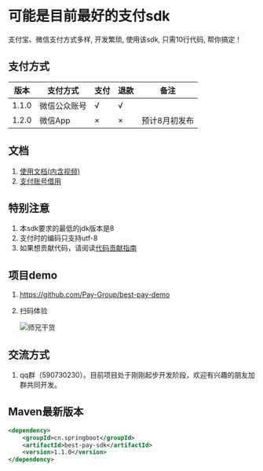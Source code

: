 # 可能是目前最好的支付sdk
支付宝、微信支付方式多样, 开发繁琐, 使用该sdk, 只需10行代码, 帮你搞定！

## 支付方式

版本 | 支付方式 | 支付 | 退款 | 备注
---- | ----- | --- |---- | ---
1.1.0 | 微信公众账号 | √ | √ | 
1.2.0 | 微信App | × | × | 预计8月初发布

## 文档
1. [使用文档(内含视频)](https://github.com/Pay-Group/best-pay-sdk/blob/master/doc/use.md)
2. [支付账号借用](https://github.com/Pay-Group/best-pay-sdk/blob/master/doc/borrowAccount.md)

## 特别注意
1. 本sdk要求的最低的jdk版本是8
2. 支付时的编码只支持utf-8
3. 如果想贡献代码，请阅读[代码贡献指南](https://github.com/Pay-Group/best-pay-sdk/blob/master/doc/CONTRIBUTION.md)

## 项目demo
1. https://github.com/Pay-Group/best-pay-demo
2. 扫码体验
    
    ![师兄干货](https://github.com/Pay-Group/best-pay-sdk/blob/master/doc/weixin.jpg)

## 交流方式
1. qq群（590730230）。目前项目处于刚刚起步开发阶段，欢迎有兴趣的朋友加群共同开发。


## Maven最新版本
```xml
<dependency>
    <groupId>cn.springboot</groupId>
    <artifactId>best-pay-sdk</artifactId>
    <version>1.1.0</version>
</dependency>
```




